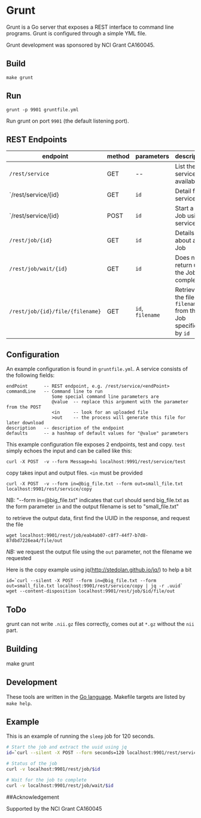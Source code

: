 # Grunt

Grunt is a Go server that exposes a REST interface to command line programs.  Grunt is configured through a simple YML file.

Grunt development was sponsored by NCI Grant CA160045.

## Build

`make grunt`

## Run

`grunt -p 9901 gruntfile.yml`

Run grunt on port `9901` (the default listening port).

## REST Endpoints

| endpoint                        | method | parameters       | description                                                 |
|---------------------------------|--------|------------------|-------------------------------------------------------------|
| `/rest/service`                 | GET    | --               | List the services available                                 |
| `/rest/service/{id}             | GET    | `id`             | Detail for service `id`                                     |
| `/rest/service/{id}             | POST   | `id`             | Start a new Job using service `id`                          |
| `/rest/job/{id}`                | GET    | `id`             | Details about a Job                                         |
| `/rest/job/wait/{id}`           | GET    | `id`             | Does not return until the Job completes                     |
| `/rest/job/{id}/file/{filename}` | GET    | `id`, `filename` | Retrieve the file `filename` from the Job specified by `id` |

## Configuration

An example configuration is found in `gruntfile.yml`. A service consists of the following fields:

```
endPoint      -- REST endpoint, e.g. /rest/service/<endPoint>
commandLine   -- Command line to run
                 Some special command line parameters are
                 @value  -- replace this argument with the parameter from the POST
                 <in     -- look for an uploaded file
                 >out    -- the process will generate this file for later download
description   -- description of the endpoint
defaults      -- a hashmap of default values for "@value" parameters
```

This example configuration file exposes 2 endpoints, test and copy. `test` simply echoes the input and can be called like this:

```
curl -X POST  -v --form Message=hi localhost:9991/rest/service/test
```

copy takes input and output files.  `<in` must be provided

```
curl -X POST  -v --form in=@big_file.txt --form out=small_file.txt localhost:9901/rest/service/copy
```

NB: "--form in=@big_file.txt" indicates that curl should send big_file.txt as the form parameter `in`
and the output filename is set to "small_file.txt"

to retrieve the output data, first find the UUID in the response, and request the file

```
wget localhost:9901/rest/job/eab4ab07-c8f7-44f7-b7d8-87dbd7226ea4/file/out
```

*NB:* we request the output file using the `out` parameter, not the filename we requested

Here is the copy example using jq(http://stedolan.github.io/jq/) to help a bit

```
id=`curl --silent -X POST --form in=@big_file.txt --form out=small_file.txt localhost:9901/rest/service/copy | jq -r .uuid`
wget --content-disposition localhost:9901/rest/job/$id/file/out
```


## ToDo

grunt can not write `.nii.gz` files correctly, comes out at `*.gz` without the `nii` part.

## Building

make grunt



## Development

These tools are written in the [Go language](https://golang.org/).  Makefile targets are listed by `make help`.

## Example

This is an example of running the `sleep` job for 120 seconds.

```bash
# Start the job and extract the uuid using jq
id=`curl --silent -X POST --form seconds=120 localhost:9901/rest/service/sleep | jq -r .uuid`

# Status of the job
curl -v localhost:9901/rest/job/$id

# Wait for the job to complete
curl -v localhost:9901/rest/job/wait/$id
```


##Acknowledgement 

Supported by the NCI Grant CA160045
